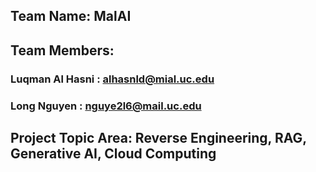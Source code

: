 ## Team Name: MalAI

## Team Members:
### Luqman Al Hasni : alhasnld@mial.uc.edu
### Long Nguyen : nguye2l6@mail.uc.edu

## Project Topic Area: Reverse Engineering, RAG, Generative AI, Cloud Computing
